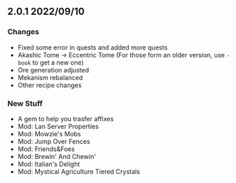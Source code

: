 ## 2.0.1 2022/09/10
### Changes
- Fixed some error in quests and added more quests
- Akashic Tome -> Eccentric Tome (For those form an older version, use `-book` to get a new one)
- Ore generation adjusted
- Mekanism rebalanced
- Other recipe changes
### New Stuff

- A gem to help you trasfer affixes
- Mod: Lan Server Properties
- Mod: Mowzie's Mobs
- Mod: Jump Over Fences
- Mod: Friends&Foes
- Mod: Brewin' And Chewin'
- Mod: Italian's Delight
- Mod: Mystical Agriculture Tiered Crystals